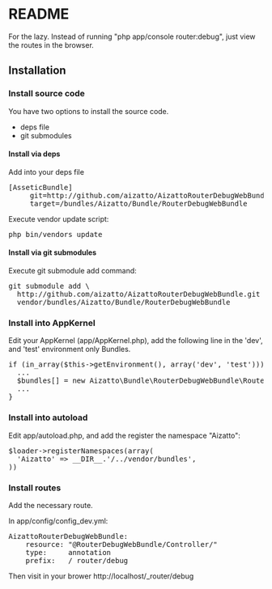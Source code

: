 README
======

For the lazy. Instead of running "php app/console router:debug", just view the
routes in the browser.

Installation
------------

### Install source code

You have two options to install the source code.

* deps file
* git submodules

#### Install via deps

Add into your deps file

<pre>
[AsseticBundle]
     git=http://github.com/aizatto/AizattoRouterDebugWebBundle.git
     target=/bundles/Aizatto/Bundle/RouterDebugWebBundle
</pre>

Execute vendor update script:

<pre>
php bin/vendors update
</pre>

#### Install via git submodules

Execute git submodule add command:

<pre>
git submodule add \
  http://github.com/aizatto/AizattoRouterDebugWebBundle.git \
  vendor/bundles/Aizatto/Bundle/RouterDebugWebBundle
</pre>

### Install into AppKernel

Edit your AppKernel (app/AppKernel.php), add the following line in the
'dev', and 'test' environment only Bundles.

<pre>
if (in_array($this->getEnvironment(), array('dev', 'test'))) {
  ...
  $bundles[] = new Aizatto\Bundle\RouterDebugWebBundle\RouterDebugWebBundle();
  ...
}
</pre>

### Install into autoload

Edit app/autoload.php, and add the register the namespace "Aizatto":

<pre>
$loader->registerNamespaces(array(
  'Aizatto' => __DIR__.'/../vendor/bundles',
))
</pre>


### Install routes

Add the necessary route.

In app/config/config_dev.yml:

<pre>
AizattoRouterDebugWebBundle:
    resource: "@RouterDebugWebBundle/Controller/"
    type:     annotation
    prefix:   /_router/debug
</pre>

Then visit in your brower http://localhost/_router/debug
